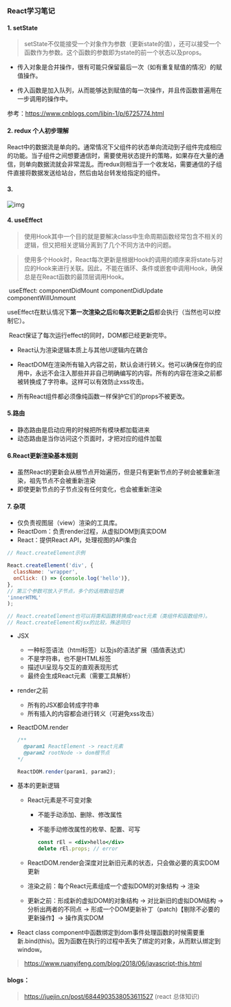 ### React学习笔记



#### 1. setState

> setState不仅能接受一个对象作为参数（更新state的值），还可以接受一个函数作为参数。这个函数的参数即为state的前一个状态以及props。

- 传入对象是合并操作，很有可能只保留最后一次（如有重复赋值的情况）的赋值操作。

- 传入函数是加入队列，从而能够达到赋值的每一次操作，并且传函数普遍用在一步调用的操作中。

参考：<https://www.cnblogs.com/libin-1/p/6725774.html>



#### 2. redux 个人初步理解

​	React中的数据流是单向的。通常情况下父组件的状态单向流动到子组件完成相应的功能。当子组件之间想要通信时，需要使用状态提升的策略，如果存在大量的通信，则单向数据流就会非常混乱。而redux则相当于一个收发站，需要通信的子组件直接将数据发送给站台，然后由站台转发给指定的组件。



#### 3.

![img](https://p1-jj.byteimg.com/tos-cn-i-t2oaga2asx/gold-user-assets/2017/12/20/16072da46abb8bf8~tplv-t2oaga2asx-watermark.awebp)



#### 4. useEffect

> 使用Hook其中一个目的就是要解决class中生命周期函数经常包含不相关的逻辑，但又把相关逻辑分离到了几个不同方法中的问题。

>使用多个Hook时，React每次更新是根据Hook的调用的顺序来将state与对应的Hook来进行关联。因此，不能在循环、条件或嵌套中调用Hook，确保总是在React函数的最顶层调用Hook。

​	useEffect: componentDidMount  componentDidUpdate   componentWillUnmount

​	useEffect在默认情况下**第一次渲染之后**和**每次更新之后**都会执行（当然也可以控制它）。

​	React保证了每次运行effect的同时，DOM都已经更新完毕。



- React认为渲染逻辑本质上与其他UI逻辑内在耦合

- ReactDOM在渲染所有输入内容之前，默认会进行转义。他可以确保在你的应用中，永远不会注入那些并非自己明确编写的内容。所有的内容在渲染之前都被转换成了字符串。这样可以有效防止xss攻击。

- 所有React组件都必须像纯函数一样保护它们的props不被更改。



#### 5.路由

- 静态路由是启动应用的时候把所有模块都加载进来
- 动态路由是当你访问这个页面时，才把对应的组件加载



#### 6.React更新渲染基本规则

- 虽然React的更新会从根节点开始遍历，但是只有更新节点的子树会被重新渲染，祖先节点不会被重新渲染
- 即使更新节点的子节点没有任何变化，也会被重新渲染



#### 7. 杂项

- 仅负责视图层（view）渲染的工具库。
- ReactDom：负责render过程，从虚拟DOM到真实DOM
- React：提供React API，处理视图的API集合

```js
// React.createElement示例

React.createElement('div', {
  className: 'wrapper',
  onClick: () => {console.log('hello')},
},
// 第三个参数可放入子节点，多个的话用数组包裹
'innerHTML'
);

// React.createElement也可以将类和函数转换成react元素（类组件和函数组件）。
// React.createElement和jsx的比较，殊途同归
```



- JSX
  - 一种标签语法（html标签）以及js的语法扩展（插值表达式）
  - 不是字符串，也不是HTML标签
  - 描述UI呈现与交互的直观表现形式
  - 最终会生成React元素（需要工具解析）



- render之前
  - 所有的JSX都会转成字符串
  - 所有插入的内容都会进行转义（可避免xss攻击）



- ReactDOM.render

  ```js
  /**
  	@param1 ReactElement -> react元素
  	@param2 rootNode -> dom根节点
  */
  
  ReactDOM.render(param1, param2);
  ```



- 基本的更新逻辑

  - React元素是不可变对象

    - 不能手动添加、删除、修改属性

    - 不能手动修改属性的枚举、配置、可写

      ```jsx
      const rEl = <div>hello</div>
      delete rEl.props; // error
      ```

  - ReactDOM.render会深度对比新旧元素的状态，只会做必要的真实DOM更新

  - 渲染之前：每个React元素组成一个虚拟DOM的对象结构 -> 渲染

  - 更新之前：形成新的虚拟DOM的对象结构 -> 对比新旧的虚拟DOM结构 -> 分析出两者的不同点 -> 形成一个DOM更新补丁（patch)【剔除不必要的更新操作】-> 操作真实DOM



- React class component中函数绑定到dom事件处理函数的时候需要重新.bind(this)。因为函数在执行的过程中丢失了绑定的对象，从而默认绑定到window。

> https://www.ruanyifeng.com/blog/2018/06/javascript-this.html



#### blogs：

> https://juejin.cn/post/6844903538053611527 (react 总体知识)
